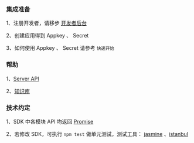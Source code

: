### 集成准备

1、注册开发者，请移步 [开发者后台](https://developer.rongcloud.cn)

2、创建应用得到 Appkey 、 Secret

3、如何使用 Appkey 、 Secret 请参考 `快速开始`

### 帮助

1、[Server API](http://rongcloud.cn/docs/server.html#signature)

2、[知识库](http://support.rongcloud.cn/)

### 技术约定

1、SDK 中各模块 API 均返回 [Promise](https://developer.mozilla.org/zh-CN/docs/Web/JavaScript/Reference/Global_Objects/Promise)

2、若修改 SDK，可执行 `npm test` 做单元测试，测试工具： [jasmine](https://jasmine.github.io/2.3/introduction.html) 、[istanbul](https://github.com/gotwarlost/istanbul#getting-started)